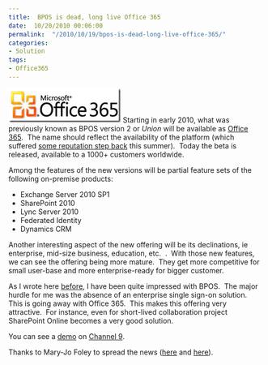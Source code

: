 ```yaml
---
title:  BPOS is dead, long live Office 365
date:  10/20/2010 00:06:00
permalink:  "/2010/10/19/bpos-is-dead-long-live-office-365/"
categories:
- Solution
tags:
- Office365
---
```

<p><img style="display:inline;margin-left:0;margin-right:0;border-width:0;" title="image" border="0" alt="image" src="assets/2010/10/bpos-is-dead-long-live-office-365/image.png" width="222" height="68" /> Starting in early 2010, what was previously known as BPOS version 2 or <em>Union</em> will be available as <a href="http://community.office365.com/enus/office365/b/microsoft_office_365_blog/archive/2010/10/18/hello-office-365.aspx">Office 365</a>.&#160; The name should reflect the availability of the platform (which suffered <a href="http://blogs.technet.com/b/msonline/archive/2010/09/08/meeting-your-and-our-own-expectations.aspx">some reputation step back</a> this summer).&#160; Today the beta is released, available to a 1000+ customers worldwide.</p>  <p>Among the features of the new versions will be partial feature sets of the following on-premise products:</p>  <ul>   <li>Exchange Server 2010 SP1 </li>    <li>SharePoint 2010 </li>    <li>Lync Server 2010 </li>    <li>Federated Identity </li>    <li>Dynamics CRM </li> </ul>  <p>Another interesting aspect of the new offering will be its declinations, ie enterprise, mid-size business, education, etc.&#160; .&#160; With those new features, we can see the offering being more mature.&#160; They get more competitive for small user-base and more enterprise-ready for bigger customer.</p>  <p>As I wrote here <a href="http://vincentlauzon.wordpress.com/2010/07/09/microsoft-online-bpos/">before</a>, I have been quite impressed with BPOS.&#160; The major hurdle for me was the absence of an enterprise single sign-on solution.&#160; This is going away with Office 365.&#160; This makes this offering very attractive.&#160; For instance, even for short-lived collaboration project SharePoint Online becomes a very good solution.</p>  <p>You can see a <a href="http://channel9.msdn.com/posts/Office-365-The-power-to-think-big-and-be-small-to-be-big-and-act-fast">demo</a> on <a href="http://channel9.msdn.com/">Channel 9</a>.</p> Thanks to Mary-Jo Foley to spread the news (<a href="http://www.zdnet.com/blog/microsoft/microsoft-christens-its-cloud-business-suite-as-office-365-launches-beta/7712">here</a> and <a href="http://www.zdnet.com/blog/microsoft/microsoft-christens-its-cloud-business-suite-as-office-365-launches-beta/7712">here</a>).  
